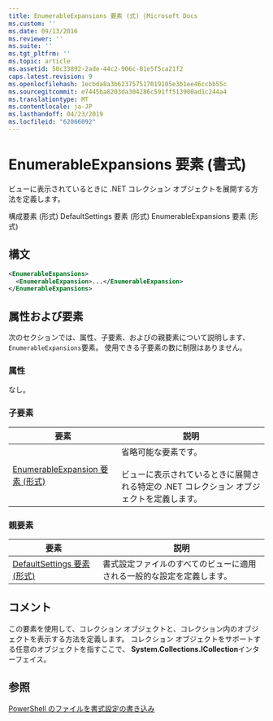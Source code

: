 ```yaml
---
title: EnumerableExpansions 要素 (式) |Microsoft Docs
ms.custom: ''
ms.date: 09/13/2016
ms.reviewer: ''
ms.suite: ''
ms.tgt_pltfrm: ''
ms.topic: article
ms.assetid: 50c33892-2ade-44c2-906c-81e5f5ca21f2
caps.latest.revision: 9
ms.openlocfilehash: 1ecbda8a3b623757517019105e3b1ee46ccbb55c
ms.sourcegitcommit: e7445ba8203da304286c591ff513900ad1c244a4
ms.translationtype: MT
ms.contentlocale: ja-JP
ms.lasthandoff: 04/23/2019
ms.locfileid: "62066092"
---
```

# <a name="enumerableexpansions-element-format"></a>EnumerableExpansions 要素 (書式)

ビューに表示されているときに .NET コレクション オブジェクトを展開する方法を定義します。

構成要素 (形式) DefaultSettings 要素 (形式) EnumerableExpansions 要素 (形式)

## <a name="syntax"></a>構文

```xml
<EnumerableExpansions>
  <EnumerableExpansion>...</EnumerableExpansion>
</EnumerableExpansions>
```

## <a name="attributes-and-elements"></a>属性および要素

次のセクションでは、属性、子要素、およびの親要素について説明します、`EnumerableExpansions`要素。 使用できる子要素の数に制限はありません。

### <a name="attributes"></a>属性

なし。

### <a name="child-elements"></a>子要素

|要素|説明|
|-------------|-----------------|
|[EnumerableExpansion 要素 (形式)](./enumerableexpansion-element-format.md)|省略可能な要素です。<br /><br /> ビューに表示されているときに展開される特定の .NET コレクション オブジェクトを定義します。|

### <a name="parent-elements"></a>親要素

|要素|説明|
|-------------|-----------------|
|[DefaultSettings 要素 (形式)](./defaultsettings-element-format.md)|書式設定ファイルのすべてのビューに適用される一般的な設定を定義します。|

## <a name="remarks"></a>コメント

この要素を使用して、コレクション オブジェクトと、コレクション内のオブジェクトを表示する方法を定義します。 コレクション オブジェクトをサポートする任意のオブジェクトを指すここで、 **System.Collections.ICollection**インターフェイス。

## <a name="see-also"></a>参照

[PowerShell のファイルを書式設定の書き込み](./writing-a-powershell-formatting-file.md)
